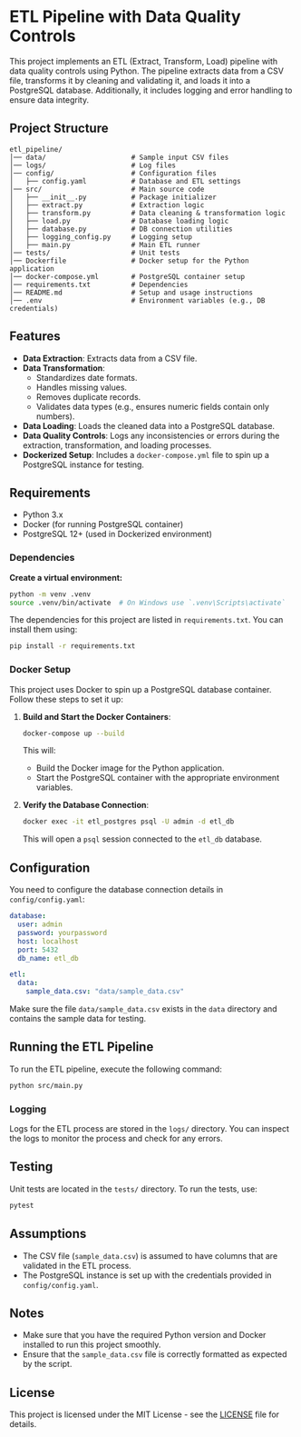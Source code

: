# ETL Pipeline with Data Quality Controls

This project implements an ETL (Extract, Transform, Load) pipeline with data quality controls using Python. The pipeline extracts data from a CSV file, transforms it by cleaning and validating it, and loads it into a PostgreSQL database. Additionally, it includes logging and error handling to ensure data integrity.

## Project Structure

```
etl_pipeline/
│── data/                     # Sample input CSV files
│── logs/                     # Log files
│── config/                   # Configuration files
│   ├── config.yaml           # Database and ETL settings
│── src/                      # Main source code
│   ├── __init__.py           # Package initializer
│   ├── extract.py            # Extraction logic
│   ├── transform.py          # Data cleaning & transformation logic
│   ├── load.py               # Database loading logic
│   ├── database.py           # DB connection utilities
│   ├── logging_config.py     # Logging setup
│   ├── main.py               # Main ETL runner
│── tests/                    # Unit tests
│── Dockerfile                # Docker setup for the Python application
│── docker-compose.yml        # PostgreSQL container setup
│── requirements.txt          # Dependencies
│── README.md                 # Setup and usage instructions
│── .env                      # Environment variables (e.g., DB credentials)
```

## Features

- **Data Extraction**: Extracts data from a CSV file.
- **Data Transformation**:
  - Standardizes date formats.
  - Handles missing values.
  - Removes duplicate records.
  - Validates data types (e.g., ensures numeric fields contain only numbers).
- **Data Loading**: Loads the cleaned data into a PostgreSQL database.
- **Data Quality Controls**: Logs any inconsistencies or errors during the extraction, transformation, and loading processes.
- **Dockerized Setup**: Includes a `docker-compose.yml` file to spin up a PostgreSQL instance for testing.

## Requirements

- Python 3.x
- Docker (for running PostgreSQL container)
- PostgreSQL 12+ (used in Dockerized environment)

### Dependencies
**Create a virtual environment:**
   ```bash
   python -m venv .venv
   source .venv/bin/activate  # On Windows use `.venv\Scripts\activate`
   ```
The dependencies for this project are listed in `requirements.txt`. You can install them using:

```bash
pip install -r requirements.txt
```

### Docker Setup

This project uses Docker to spin up a PostgreSQL database container. Follow these steps to set it up:

1. **Build and Start the Docker Containers**:

   ```bash
   docker-compose up --build
   ```

   This will:
   - Build the Docker image for the Python application.
   - Start the PostgreSQL container with the appropriate environment variables.

2. **Verify the Database Connection**:

   ```bash
   docker exec -it etl_postgres psql -U admin -d etl_db
   ```

   This will open a `psql` session connected to the `etl_db` database.

## Configuration

You need to configure the database connection details in `config/config.yaml`:

```yaml
database:
  user: admin
  password: yourpassword
  host: localhost
  port: 5432
  db_name: etl_db

etl:
  data:
    sample_data.csv: "data/sample_data.csv"
```

Make sure the file `data/sample_data.csv` exists in the `data` directory and contains the sample data for testing.

## Running the ETL Pipeline

To run the ETL pipeline, execute the following command:

```bash
python src/main.py
```

### Logging

Logs for the ETL process are stored in the `logs/` directory. You can inspect the logs to monitor the process and check for any errors.

## Testing

Unit tests are located in the `tests/` directory. To run the tests, use:

```bash
pytest
```

## Assumptions

- The CSV file (`sample_data.csv`) is assumed to have columns that are validated in the ETL process.
- The PostgreSQL instance is set up with the credentials provided in `config/config.yaml`.

## Notes

- Make sure that you have the required Python version and Docker installed to run this project smoothly.
- Ensure that the `sample_data.csv` file is correctly formatted as expected by the script.

## License

This project is licensed under the MIT License - see the [LICENSE](LICENSE) file for details.

